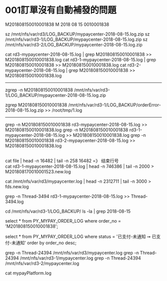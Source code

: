# 001訂單沒有自動補發的問題


M201808150010001838
M 2018 08 15 0010001838


sz /mnt/nfs/var/rd3/LOG_BACKUP/mypaycenter-2018-08-15.log.zip
sz /mnt/nfs/var/rd3-1/LOG_BACKUP/mypaycenter-2018-08-15.log.zip
sz /mnt/nfs/var/rd3-2/LOG_BACKUP/mypaycenter-2018-08-15.log.zip


cat rd3-mypaycenter-2018-08-15.log | grep M201808150010001838 >> M201808150010001838.log
cat rd3-1-mypaycenter-2018-08-15.log | grep M201808150010001838 >> M201808150010001838.log
cat rd3-2-mypaycenter-2018-08-15.log | grep M201808150010001838 >> M201808150010001838.log

-----------------------

zgrep -n M201808150010001838 /mnt/nfs/var/rd3-1/LOG_BACKUP/mypaycenter-2018-08-15.log.zip

zgrep M201808150010001838 /mnt/nfs/var/rd3-1/LOG_BACKUP/orderError-2018-08-15.log.zip >> /root/tmp/1.log

-----------------------


grep -n M201808150010001838 rd3-mypaycenter-2018-08-15.log >> M201808150010001838.log
grep -n M201808150010001838 rd3-1-mypaycenter-2018-08-15.log >> M201808150010001838.log
grep -n M201808150010001838 rd3-2-mypaycenter-2018-08-15.log >> M201808150010001838.log


## 

cat file | head -n 16482 | tail -n 258
    16482 =》 结束行号             
cat rd3-1-mypaycenter-2018-08-15.log | head -n 746386 | tail -n 2000 > M201808170010001523.new.log

cat /mnt/nfs/var/rd3/mypaycenter.log | head -n 2312711 | tail -n 3000 > fds.new.log


grep -n Thread-3494 rd3-1-mypaycenter-2018-08-15.log >> Thread-3494.log


cd /mnt/nfs/var/rd3-1/LOG_BACKUP/
ls -la | grep 2018-08-15



select * from PY_MYPAY_ORDER_LOG where order_no = 'M201808150010001838';


select * from PY_MYPAY_ORDER_LOG where status = '已支付-未通知 ➞ 已支付-未通知' order by order_no desc;


grep -n Thread-24394 /mnt/nfs/var/rd3/mypaycenter.log 
grep -n Thread-24394 /mnt/nfs/var/rd3-1/mypaycenter.log 
grep -n Thread-24394 /mnt/nfs/var/rd3-2/mypaycenter.log 


cat mypayPlatform.log
